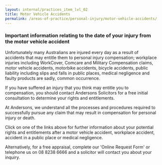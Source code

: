 ```yaml
---
layout: internal/practices_item_lvl_02
title: Motor Vehicle Accidents
permalink: /areas-of-practice/personal-injury/motor-vehicle-accidents/
---
```


### Important information relating to the date of your injury from the motor vehicle accident

Unfortunately many Australians are injured every day as a result of accidents that may entitle them to personal injury compensation; workplace injuries including WorkCover, Comcare and Military Compensation claims, motor vehicle accidents, motorbike accidents, bicycle accidents, public liability including slips and falls in public places, medical negligence and faulty products are sadly, common occurrence.

If you have suffered an injury that you think may entitle you to compensation, you should contact Andersons Solicitors for a free initial consultation to determine your rights and entitlements.

At Andersons, we understand all the processes and procedures required to successfully pursue any claim that may result in compensation for personal injury or death.

Click on one of the links above for further information about your potential rights and entitlements after a motor vehicle accident, workplace accident, accident in a public place or medical negligence.

Alternatively, for a free appraisal, complete our 'Online Request Form' or telephone us on 08 8238 6666 and a solicitor will contact you about your inquiry.